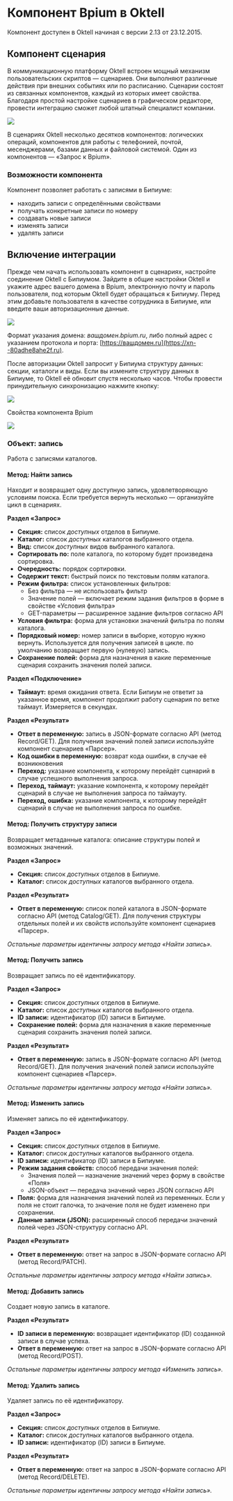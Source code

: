 # Компонент Bpium в Oktell

Компонент доступен в Oktell начиная с версии 2.13 от 23.12.2015.

## Компонент сценария

В коммуникационную платформу Oktell встроен мощный механизм пользовательских скриптов — сценариев. Они выполняют различные действия при внешних событиях или по расписанию. Сценарии состоят из связанных компонентов, каждый из которых имеет свойства. Благодаря простой настройке сценариев в графическом редакторе, провести интеграцию сможет любой штатный специалист компании.

![](../../../.gitbook/assets/oktell\_script.jpg)

В сценариях Oktell несколько десятков компонентов: логических операций, компонентов для работы с телефонией, почтой, месенджерами, базами данных и файловой системой. Один из компонентов — «Запрос к Bpium».

### Возможности компонента

Компонент позволяет работать с записями в Бипиуме:

* находить записи с определёнными свойствами
* получать конкретные записи по номеру
* создавать новые записи
* изменять записи
* удалять записи

## Включение интеграции

Прежде чем начать использовать компонент в сценариях, настройте соединение Oktell с Бипиумом. Зайдите в общие настройки Oktell и укажите адрес вашего домена в Bpium, электронную почту и пароль пользователя, под которым Oktell будет обращаться к Бипиуму. Перед этим добавьте пользователя в качестве сотрудника в Бипиуме, или введите ваши авторизационные данные.

![](../../../.gitbook/assets/oktell\_setup.jpg)

Формат указания домена: _вашдомен.bpium.ru_, либо полный адрес с указанием протокола и порта: [https://вашдомен.ru](https://xn--80adhe8ahe2f.ru).

После авторизации Oktell запросит у Бипиума структуру данных: секции, каталоги и виды. Если вы измените структуру данных в Бипиуме, то Oktell её обновит спустя несколько часов. Чтобы провести принудительную синхронизацию нажмите кнопку:

![](../../../.gitbook/assets/oktell\_setup\_sync.jpg)

Свойства компонента Bpium&#x20;

![](../../../.gitbook/assets/oktell\_component.jpg)

### Объект: запись

Работа с записями каталогов.

#### Метод: Найти запись

Находит и возвращает одну доступную запись, удовлетворяющую условиям поиска. Если требуется вернуть несколько — организуйте цикл в сценариях.

**Раздел «Запрос»**

* **Секция:** список _доступных_ отделов в Бипиуме.
* **Каталог:** список _доступных_ каталогов выбранного отдела.
* **Вид:** список _доступных_ видов выбранного каталога.
* **Сортировать по:** поле каталога, по которому будет произведена сортировка.
* **Очередность:** порядок сортировки.
* **Содержит текст:** быстрый поиск по текстовым полям каталога.
* **Режим фильтра:** список установленных фильтров:
  * Без фильтра — не использовать фильтр
  * Значение полей — включает режим задания фильтров в форме в свойстве «Условия фильтра»
  * GET-параметры — расширенное задание фильтров согласно API
* **Условия фильтра:** форма для установки значений фильтра по полям каталога.
* **Порядковый номер:** номер записи в выборке, которую нужно вернуть. Используется для получения записей в цикле. по умолчанию возвращает первую (нулевую) запись.
* **Сохранение полей:** форма для назначения в какие переменные сценария сохранить значения полей записи.

**Раздел «Подключение»**

* **Таймаут:** время ожидания ответа. Если Бипиум не ответит за указанное время, компонент продолжит работу сценария по ветке таймаут. Измеряется в секундах.

**Раздел «Результат»**

* **Ответ в переменную:** запись в JSON-формате согласно API (метод Record/GET). Для получения значений полей записи используйте компонент сценариев «Парсер».
* **Код ошибки в переменную:** возврат кода ошибки, в случае её возникновения
* **Переход:** указание компонента, к которому перейдёт сценарий в случае успешного выполнения запроса.
* **Переход, таймаут:** указание компонента, к которому перейдёт сценарий в случае не выполнения запроса по таймауту.
* **Переход, ошибка:** указание компонента, к которому перейдёт сценарий в случае не выполнения запроса по ошибке.

#### Метод: Получить структуру записи

Возвращает метаданные каталога: описание структуры полей и возможных значений.

**Раздел «Запрос»**

* **Секция:** список _доступных_ отделов в Бипиуме.
* **Каталог:** список _доступных_ каталогов выбранного отдела.

**Раздел «Результат»**

* **Ответ в переменную:** список полей каталога в JSON-формате согласно API (метод Catalog/GET). Для получения структуры отдельных полей и их свойств используйте компонент сценариев «Парсер».

_Остальные параметры идентичны запросу метода «Найти запись»._

#### Метод: Получить запись

Возвращает запись по её идентификатору.

**Раздел «Запрос»**

* **Секция:** список _доступных_ отделов в Бипиуме.
* **Каталог:** список _доступных_ каталогов выбранного отдела.
* **ID записи:** идентификатор (ID) записи в Бипиуме.
* **Сохранение полей:** форма для назначения в какие переменные сценария сохранить значения полей записи.

**Раздел «Результат»**

* **Ответ в переменную:** запись в JSON-формате согласно API (метод Record/GET). Для получения значений полей записи используйте компонент сценариев «Парсер».

_Остальные параметры идентичны запросу метода «Найти запись»._

#### Метод: Изменить запись

Изменяет запись по её идентификатору.

**Раздел «Запрос»**

* **Секция:** список _доступных_ отделов в Бипиуме.
* **Каталог:** список _доступных_ каталогов выбранного отдела.
* **ID записи:** идентификатор (ID) записи в Бипиуме.
* **Режим задания свойств:** способ передачи значения полей:
  * Значения полей — назначение значений через форму в свойстве «Поля»
  * JSON-объект — передача значений через JSON согласно API
* **Поля:** форма для назначения значений полей из переменных. Если у поля не стоит галочка, то значение поля не будет изменено при сохранении.
* **Данные записи (JSON):** расширенный способ передачи значений полей через JSON-структуру согласно API.

**Раздел «Результат»**

* **Ответ в переменную:** ответ на запрос в JSON-формате согласно API (метод Record/PATCH).

_Остальные параметры идентичны запросу метода «Найти запись»._

#### Метод: Добавить запись

Создает новую запись в каталоге.

**Раздел «Результат»**

* **ID записи в переменную:** возвращает идентификатор (ID) созданной записи в случае успеха.
* **Ответ в переменную:** ответ на запрос в JSON-формате согласно API (метод Record/POST).

_Остальные параметры идентичны запросу метода «Изменить запись»._

#### Метод: Удалить запись

Удаляет запись по её идентификатору.

**Раздел «Запрос»**

* **Секция:** список _доступных_ отделов в Бипиуме.
* **Каталог:** список _доступных_ каталогов выбранного отдела.
* **ID записи:** идентификатор (ID) записи в Бипиуме.

**Раздел «Результат»**

* **Ответ в переменную:** ответ на запрос в JSON-формате согласно API (метод Record/DELETE).

_Остальные параметры идентичны запросу метода «Найти запись»._
